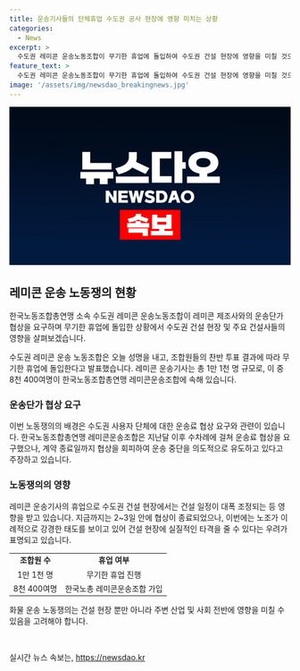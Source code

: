 ```yaml
---
title: 운송기사들의 단체휴업 수도권 공사 현장에 영향 미치는 상황
categories:
  - News
excerpt: >
  수도권 레미콘 운송노동조합이 무기한 휴업에 돌입하여 수도권 건설 현장에 영향을 미칠 것으로 전망됩니다. 한국노총 레미콘운송조합은 운송료 협상을 회피하며 운송 중단을 의도한 것으로 주장하고, 레미콘업계는 운송기사가 개인 사업자로 노동조합의 지위를 인정받지 않으며 권역별 협상을 주장하고 있습니다. 이번 휴업으로 인해 건설 일정이 조정되고, 현장에 실질적인 타격이 예상됩니다. 노조와 레미콘업계 간의 협상이 중요한 상황에 진입한 것으로 보입니다.
feature_text: >
  수도권 레미콘 운송노동조합이 무기한 휴업에 돌입하여 수도권 건설 현장에 영향을 미칠 것으로 전망됩니다. 한국노총 레미콘운송조합은 운송료 협상을 회피하며 운송 중단을 의도한 것으로 주장하고, 레미콘업계는 운송기사가 개인 사업자로 노동조합의 지위를 인정받지 않으며 권역별 협상을 주장하고 있습니다. 이번 휴업으로 인해 건설 일정이 조정되고, 현장에 실질적인 타격이 예상됩니다. 노조와 레미콘업계 간의 협상이 중요한 상황에 진입한 것으로 보입니다.
image: '/assets/img/newsdao_breakingnews.jpg'
---
```


<p><img src="/assets/img/newsdao_breakingnews.jpg" alt="flaretime 속보" /></p>

<h2 data-ke-size="size26">레미콘 운송 노동쟁의 현황</h2>

<p>한국노동조합총연맹 소속 수도권 레미콘 운송노동조합이 레미콘 제조사와의 운송단가 협상을 요구하며 무기한 휴업에 돌입한 상황에서 수도권 건설 현장 및 주요 건설사들의 영향을 살펴보겠습니다.</p>

<p data-ke-size="size16">수도권 레미콘 운송 노동조합은 오늘 성명을 내고, 조합원들의 찬반 투표 결과에 따라 무기한 휴업에 돌입한다고 발표했습니다. 레미콘 운송기사는 총 1만 1천 명 규모로, 이 중 8천 400여명이 한국노동조합총연맹 레미콘운송조합에 속해 있습니다.</p>

<h3><b>운송단가 협상 요구</b></h3>

<p>이번 노동쟁의의 배경은 수도권 사용자 단체에 대한 운송료 협상 요구와 관련이 있습니다. 한국노동조합총연맹 레미콘운송조합은 지난달 이후 수차례에 걸쳐 운송료 협상을 요구했으나, 계약 종료일까지 협상을 회피하여 운송 중단을 의도적으로 유도하고 있다고 주장하고 있습니다.</p>

<h3><b>노동쟁의의 영향</b></h3>

<p>레미콘 운송기사의 휴업으로 수도권 건설 현장에서는 건설 일정이 대폭 조정되는 등 영향을 받고 있습니다. 지금까지는 2~3일 안에 협상이 종료되었으나, 이번에는 노조가 이례적으로 강경한 태도를 보이고 있어 건설 현장에 실질적인 타격을 줄 수 있다는 우려가 표명되고 있습니다. </p>

<table>
  <tr>
    <td style="text-align: center; height: 17px;"><b>조합원 수</b></td>
    <td style="text-align: center; height: 17px;"><b>휴업 여부</b></td>
  </tr>
  <tr>
    <td style="text-align: center; height: 17px;">1만 1천 명</td>
    <td style="text-align: center; height: 17px;">무기한 휴업 진행</td>
  </tr>
  <tr>
    <td style="text-align: center; height: 17px;">8천 400여명</td>
    <td style="text-align: center; height: 17px;">한국노총 레미콘운송조합 가입</td>
  </tr>
</table>

<p>화물 운송 노동쟁의는 건설 현장 뿐만 아니라 주변 산업 및 사회 전반에 영향을 미칠 수 있음을 고려해야 합니다.</p>

<p data-ke-size="size16">&nbsp;</p>
실시간 뉴스 속보는, <a href="https://newsdao.kr" rel="dofollow">https://newsdao.kr</a>


